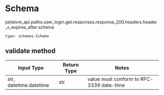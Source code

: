 # Schema
petstore_api.paths.user_login.get.responses.response_200.headers.header_x_expires_after.schema
```
type: schemas.Schema
```

## validate method
Input Type | Return Type | Notes
------------ | ------------- | -------------
str, datetime.datetime | str | value must conform to RFC-3339 date-time
